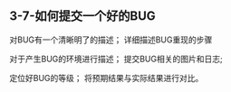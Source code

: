 ## 3-7-如何提交一个好的BUG

对BUG有一个清晰明了的描述；  详细描述BUG重现的步骤

对于产生BUG的环境进行描述；  提交BUG相关的图片和日志;

定位好BUG的等级；  将预期结果与实际结果进行对比。
